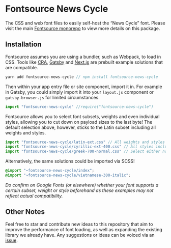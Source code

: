 # Fontsource News Cycle

The CSS and web font files to easily self-host the “News Cycle” font. Please visit the main [Fontsource monorepo](https://github.com/DecliningLotus/fontsource) to view more details on this package.

## Installation

Fontsource assumes you are using a bundler, such as Webpack, to load in CSS. Tools like [CRA](https://create-react-app.dev/), [Gatsby](https://www.gatsbyjs.org/) and [Next.js](https://nextjs.org/) are prebuilt example solutions that are compatible.

```javascript
yarn add fontsource-news-cycle // npm install fontsource-news-cycle
```

Then within your app entry file or site component, import it in. For example in Gatsby, you could simply import it into your `layout.js` component or `gatsby-browser.js` for limited circumstances.

```javascript
import "fontsource-news-cycle" //require("fontsource-news-cycle")
```

Fontsource allows you to select font subsets, weights and even individual styles, allowing you to cut down on payload sizes to the last byte! The default selection above, however, sticks to the Latin subset including all weights and styles.

```javascript
import "fontsource-news-cycle/latin-ext.css" // All weights and styles included.
import "fontsource-news-cycle/cyrillic-ext-400.css" // All styles included.
import "fontsource-news-cycle/greek-700-normal.css" // Select either normal or italic.
```

Alternatively, the same solutions could be imported via SCSS!

```scss
@import "~fontsource-news-cycle/index";
@import "~fontsource-news-cycle/vietnamese-300-italic";
```

_Do confirm on Google Fonts (or elsewhere) whether your font supports a certain subset, weight or style beforehand as these examples may not reflect actual compatibility._

## Other Notes

Feel free to star and contribute new ideas to this repository that aim to improve the performance of font loading, as well as expanding the existing library we already have. Any suggestions or ideas can be voiced via an [issue](https://github.com/DecliningLotus/fontsource/issues).
